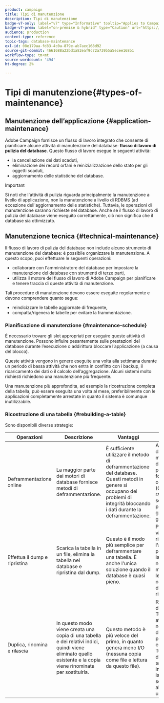 ```yaml
---
product: campaign
title: Tipi di manutenzione
description: Tipi di manutenzione
badge-v7-only: label="v7" type="Informative" tooltip="Applies to Campaign Classic v7 only"
badge-v7-prem: label="on-premise & hybrid" type="Caution" url="https://experienceleague.adobe.com/docs/campaign-classic/using/installing-campaign-classic/architecture-and-hosting-models/hosting-models-lp/hosting-models.html" tooltip="Applies to on-premise and hybrid deployments only"
audience: production
content-type: reference
topic-tags: database-maintenance
exl-id: 08e179aa-fd83-4c0a-879e-ab7aec168d92
source-git-commit: 4661688a22bd1a82eaf9c72a739b5a5ecee168b1
workflow-type: tm+mt
source-wordcount: '494'
ht-degree: 2%

---
```


# Tipi di manutenzione{#types-of-maintenance}



## Manutenzione dell’applicazione {#application-maintenance}

Adobe Campaign fornisce un flusso di lavoro integrato che consente di pianificare alcune attività di manutenzione del database: **flusso di lavoro di pulizia del database**. Questo flusso di lavoro esegue le seguenti attività:

* la cancellazione dei dati scaduti,
* eliminazione dei record orfani e reinizializzazione dello stato per gli oggetti scaduti,
* aggiornamento delle statistiche del database.

>[!IMPORTANT]
>
>Si noti che l&#39;attività di pulizia riguarda principalmente la manutenzione a livello di applicazione, non la manutenzione a livello di RDBMS (ad eccezione dell&#39;aggiornamento delle statistiche). Tuttavia, le operazioni di manutenzione saranno richieste nel database. Anche se il flusso di lavoro di pulizia del database viene eseguito correttamente, ciò non significa che il database sia ottimizzato.

## Manutenzione tecnica {#technical-maintenance}

Il flusso di lavoro di pulizia del database non include alcuno strumento di manutenzione del database: è possibile organizzare la manutenzione. A questo scopo, puoi effettuare le seguenti operazioni:

* collaborare con l&#39;amministratore del database per impostare la manutenzione del database con strumenti di terze parti,
* utilizza il motore del flusso di lavoro di Adobe Campaign per pianificare e tenere traccia di queste attività di manutenzione.

Tali procedure di manutenzione devono essere eseguite regolarmente e devono comprendere quanto segue:

* reindicizzare le tabelle aggiornate di frequente,
* compatta/rigenera le tabelle per evitare la frammentazione.

### Pianificazione di manutenzione {#maintenance-schedule}

È necessario trovare gli slot appropriati per eseguire queste attività di manutenzione. Possono influire pesantemente sulle prestazioni del database durante l’esecuzione o addirittura bloccare l’applicazione (a causa del blocco).

Queste attività vengono in genere eseguite una volta alla settimana durante un periodo di bassa attività che non entra in conflitto con i backup, il ricaricamento dei dati o il calcolo dell’aggregazione. Alcuni sistemi molto richiesti richiedono una manutenzione più frequente.

Una manutenzione più approfondita, ad esempio la ricostruzione completa della tabella, può essere eseguita una volta al mese, preferibilmente con le applicazioni completamente arrestate in quanto il sistema è comunque inutilizzabile.

### Ricostruzione di una tabella {#rebuilding-a-table}

Sono disponibili diverse strategie:

<table> 
 <thead> 
  <tr> 
   <th> Operazioni </th> 
   <th> Descrizione </th> 
   <th> Vantaggi </th> 
   <th> Svantaggi </th> 
  </tr> 
 </thead> 
 <tbody> 
  <tr> 
   <td> Deframmentazione online<br /> </td> 
   <td> La maggior parte dei motori di database fornisce metodi di deframmentazione.<br /> </td> 
   <td> È sufficiente utilizzare il metodo di deframmentazione del database. Questi metodi in genere si occupano dei problemi di integrità bloccando i dati durante la deframmentazione.<br /> </td> 
   <td> A seconda del database, questi metodi di deframmentazione possono essere forniti come opzione RDBMS (Oracle) e non rappresentano sempre il modo più efficiente per gestire le tabelle di grandi dimensioni.<br /> </td> 
  </tr> 
  <tr> 
   <td> Effettua il dump e ripristina<br /> </td> 
   <td> Scarica la tabella in un file, elimina la tabella nel database e ripristina dal dump.<br /> </td> 
   <td> Questo è il modo più semplice per deframmentare una tabella. È anche l'unica soluzione quando il database è quasi pieno.<br /> </td> 
   <td> Poiché la tabella viene eliminata e ricreata, l'applicazione non può essere lasciata online, nemmeno in modalità di sola lettura (la tabella non è disponibile durante la fase di ripristino).<br /> </td> 
  </tr> 
  <tr> 
   <td> Duplica, rinomina e rilascia<br /> </td> 
   <td> In questo modo viene creata una copia di una tabella e dei relativi indici, quindi viene eliminato quello esistente e la copia viene rinominata per sostituirla.<br /> </td> 
   <td> Questo metodo è più veloce del primo, in quanto genera meno I/O (nessuna copia come file e lettura da questo file).<br /> </td> 
   <td> Richiede il doppio dello spazio.<br /> Tutti i processi attivi che scrivono nella tabella durante il processo devono essere interrotti. Tuttavia, i processi di lettura non saranno interessati, poiché la tabella viene scambiata all’ultimo momento una volta ricreata. <br /> </td> 
  </tr> 
 </tbody> 
</table>
